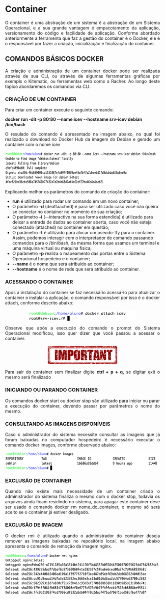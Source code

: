 # Container
<p align="justify">O container é uma abstração de um sistema é a abstração de um Sistema Operacional, e a sua grande vantagem é empacotamento da aplicação, versionamento do código e facilidade de aplicação. Conforme abordado anteriormente a ferramenta que faz a gestão do container é o Docker, ele é o responsável por fazer a criação, inicialização e finalização do container.</p>

## COMANDOS BÁSICOS DOCKER

<p align="justify">A criação e administração de um container docker pode ser realizada através de sua CLI, ou através de algumas ferramentas gráficas por exemplo o Kitematic, ou ferramentas web como a Racher. Ao longo deste tópico abordaremos os comandos via CLI.</p>

### CRIAÇÃO DE UM CONTAINER

<p align="justify">Para criar um container execute o seguinte comando:</p> 

<p align="left"><b> docker run -dit -p 80:80 --name icev --hostname srv-icev debian /bin/bash   </b></p>

<p align="justify">O resulado do comando é apresentado na imagem abaixo, no qual foi realizado o download no Docker Hub da imagem do Debian e gerado um container com o nome icev</p>

<p align="center"><img src="images/admin-docker/docker-run.png"  width="700" height="109" align="middle"/></p>

<p align="justify">Explicando melhor os parâmetros do comando de criação do container:</p>

* <b>run</b> é utilizado para rodar um comando em um novo container;
* O parâmetro <b>-d</b> (deattaached) é para ser utilizado caso você não queira se conectar no container no momento de sua criação;
* O parâmetro <b>-i</b> (--interactive na sua forma estendida) é utilizado para deixar a entrada de dados ao container aberta, caso você não esteja conectado (attached) no container em questão;
* O parâmetro <b>-t</b> é utilizado para alocar um pseudo-tty para o container. Assim, podemos interagir com o interpretador de comando passando comandos para o /bin/bash, da mesma forma que usamos um terminal e uma máquina virtual ou máquina física;
* O parâmetro <b>-p</b> realiza o mapeamento das portas entre o Sistema Operacional hospedeiro e o container;
* <b>--name</b> é o nome que será atribuído ao container;
* <b>--hostname</b> é o nome de rede que será atribuído ao container.

### ACESSANDO O CONTAINER

<p align="justify">Após a instalação do container se faz necessário acessá-lo para atualizar o container o instalar a aplicação, o comando  responsável por isso é o docker attach, conforme descrito abaixo:</p>


<p align="center"><img src="images/admin-docker/docker-attach.png"  width="350" height="37" align="middle"/></p>



<p align="justify">Observe que após a execução do comando o prompt do Sistema Operacional modificou, isso quer dizer que você passou a acessar o container.</p>


<p align="center"><img src="images/important.png"  width="240" height="64" align="middle"/></p>

<p align="justify">Para sair do container sem finalizar digite <b>ctrl + p + q</b>, se digitar exit o mesmo será finalizado</p>

### INICIANDO OU PARANDO CONTAINER

<p align="justify">Os comandos docker start ou docker stop são utilizado para iniciar ou parar a execução do container, devendo passar por parâmetros o nome do mesmo.</P>

### CONSULTANDO AS IMAGENS DISPONÍVEIS

<p align="justify">Caso o administrador do sistema necessite consultar as imagens que já foram baixadas no computador hospedeiro é necessário executar o comando docker images, conforme observado abaixo:</p>

<p align="center"><img src="images/admin-docker/docker-images.png"  width="600" height="61" align="middle"/></p>

### EXCLUSÃO DE CONTAINER

<p align="justify">Quando não existe mais necessidade de um container criado o administrador do sistema finaliza o mesmo com o docker stop, todavia os arquivos ainda ficam residindo no sistema, para apagar este container deve ser usado o comando docker rm nome_do_container, o mesmo só será aceito se o container já estiver desligado.</P>

### EXCLUSÃO DE IMAGEM

<p align="justify">O docker rmi é utilizado quando o administrador do container deseja remover as imagens baixadas no repositório local, na imagem abaixo apresenta o comando de remoção da imagem nginx.</p>

<p align="center"><img src="images/admin-docker/docker-rmi.png"  width="600" height="134" align="middle"/></p>
